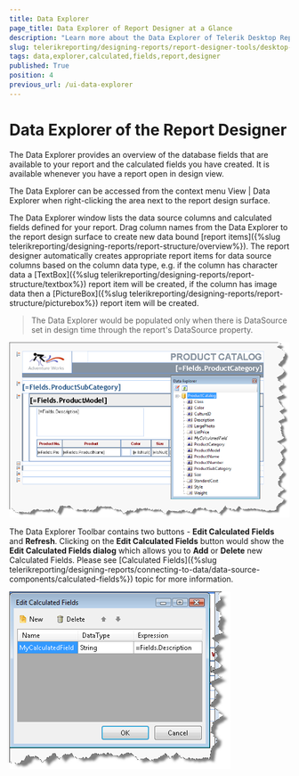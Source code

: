 ```yaml
---
title: Data Explorer
page_title: Data Explorer of Report Designer at a Glance
description: "Learn more about the Data Explorer of Telerik Desktop Report Designers and how to use it to create data bound items and edit calculated fields."
slug: telerikreporting/designing-reports/report-designer-tools/desktop-designers/tools/data-explorer
tags: data,explorer,calculated,fields,report,designer
published: True
position: 4
previous_url: /ui-data-explorer
---
```


# Data Explorer of the Report Designer

The Data Explorer provides an overview of the database fields that are available to your report and the calculated fields you have created. It is available whenever you have a report open in design view.

The Data Explorer can be accessed from the context menu View | Data Explorer when right-clicking the area next to the report design surface.

The Data Explorer window lists the data source columns and calculated fields defined for your report. Drag column names from the Data Explorer to the report design surface to create new data bound [report items]({%slug telerikreporting/designing-reports/report-structure/overview%}). The report designer automatically creates appropriate report items for data source columns based on the column data type, e.g. if the column has character data a [TextBox]({%slug telerikreporting/designing-reports/report-structure/textbox%}) report item will be created, if the column has image data then a [PictureBox]({%slug telerikreporting/designing-reports/report-structure/picturebox%}) report item will be created.

> The Data Explorer would be populated only when there is DataSource set in design time through the report's DataSource property.

![The Data Explorer of the Report Designer with ProductCatalog DataSource fields listed](images/UI004.png)

The Data Explorer Toolbar contains two buttons - __Edit Calculated Fields__ and __Refresh__. Clicking on the __Edit Calculated Fields__ button would show the __Edit Calculated Fields dialog__ which allows you to __Add__ or __Delete__ new Calculated Fields. Please see [Calculated Fields]({%slug telerikreporting/designing-reports/connecting-to-data/data-source-components/calculated-fields%}) topic for more information.

![The Edit Calculated Fields dialog of the Report Designer invoked from the Data Explorer](images/DataExplorerCalculatedField.png)

